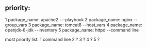 ## priority:
 1 package_name: apache2 ---playbook
 2 package_name: nginx   --group_vars
 3 package_name: tomcat8 --host_vars
 4 package_name: openjdk-8-jdk --inventory
 5 package_name: httpd --command line

   most priority list:
      1 command line
      2 ?
      3 ?
      4 ?
      5 ?


     